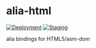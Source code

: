 # alia-html

[![Deployment](https://github.com/alialib/alia-html/actions/workflows/deployment.yml/badge.svg)](https://github.com/alialib/alia-html/actions/workflows/deployment.yml)
[![Staging](https://github.com/alialib/alia-html/actions/workflows/staging.yml/badge.svg)](https://github.com/alialib/alia-html/actions/workflows/staging.yml)

alia bindings for HTML5/asm-dom
